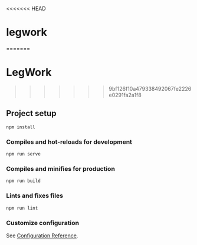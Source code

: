 <<<<<<< HEAD
# legwork
=======
# LegWork
>>>>>>> 9bf126f10a479338492067fe2226e0291fa2a1f8

## Project setup
```
npm install
```

### Compiles and hot-reloads for development
```
npm run serve
```

### Compiles and minifies for production
```
npm run build
```

### Lints and fixes files
```
npm run lint
```

### Customize configuration
See [Configuration Reference](https://cli.vuejs.org/config/).
